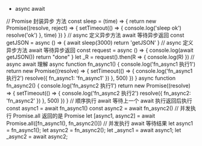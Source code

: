 * async await

// Promise 封装异步 方法
const sleep = (time) => {
  return new Promise((resolve, reject) => {
      setTimeout(() => {
        console.log('sleep ok')
        resolve('ok')
      }, time)
  })
}
// async 定义异步方法 await 等待异步返回
const getJSON = async () => {
  await sleep(3000)
  return 'getJSON'
}
// async 定义异步方法 await 等待异步返回
const request = async () => {
  console.log(await getJSON())
  return "done"
}
let _R = request().then(R => {
  console.log(R)
})
// async await 理解
async function fn_async1() {
  console.log('fn_async1 执行1')
  return new Promise((resolve) => {
    setTimeout(() => {
      console.log('fn_async1 执行2')
      resolve({ fn_async1: 'fn_async1' })
    }, 500)
  })
}
async function fn_async2() {
  console.log('fn_async2 执行1')
  return new Promise((resolve) => {
    setTimeout(() => {
      console.log('fn_async2 执行2')
      resolve({ fn_async2: 'fn_async2' })
    }, 500)
  })
}
// 顺序执行 await 等待上一个 await 执行返回后执行
const async1 = await fn_async1()
const async2 = await fn_async2()
// 并发执行 Promise.all 返回的是 Promise
let [async1, async2] = await Promise.all([fn_async1(), fn_async2()])
// 并发执行 await 等待结果
let async1 = fn_async1();
let async2 = fn_async2();
let _async1 = await async1;
let _async2 = await async2;
```
